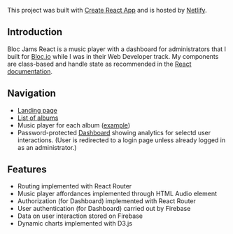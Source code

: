 This project was built with [Create React App](https://github.com/facebookincubator/create-react-app) and is hosted by [Netlify](https://www.netlify.com).

## Introduction

Bloc Jams React is a music player with a dashboard for administrators that I built for [Bloc.io](https://bloc.io) while I was in their Web Developer track. My components are class-based and handle state as recommended in the [React documentation](https://reactjs.org/docs/getting-started.html).

## Navigation

 - [Landing page](https://nydame-bloc-jams-v2.netlify.com)
 - [List of albums](https://nydame-bloc-jams-v2.netlify.com/library)
 - Music player for each album ([example](https://nydame-bloc-jams-v2.netlify.com/album/the-colors))
 - Password-protected [Dashboard](https://nydame-bloc-jams-v2.netlify.com/dashboard) showing analytics for selectd user interactions. (User is redirected to a login page unless already logged in as an administrator.)
  
## Features
 - Routing implemented with React Router
 - Music player affordances implemented through HTML Audio element
 - Authorization (for Dashboard) implemented with React Router
 - User authentication (for Dashboard) carried out by Firebase
 - Data on user interaction stored on Firebase
 - Dynamic charts implemented with D3.js

